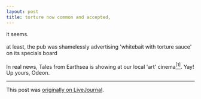 ```yaml
---
layout: post
title: torture now common and accepted,
---
```


<div class="entry-item s2-entrytext">it seems.<br/><br/>at least, the pub was shamelessly advertising 'whitebait with torture sauce' on its specials board<br/><br/>In real news, Tales from Earthsea is showing at our local 'art' cinema<a href="http://www.i4learnlive.co.uk/metro-cinema/film-reviews.asp" rel="nofollow"><sup>[1]</sup></a>. Yay! Up yours, Odeon.</div><p><hr></p><p>This post was <a href="http://ferkeltongs.livejournal.com/10144.html">originally on LiveJournal</a>.</p>